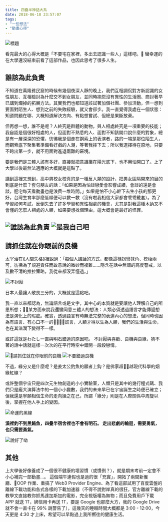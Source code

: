 ```yaml
---
title: 四疊半神話大系
date: 2018-06-18 23:57:07
tags:
- "一些想法"
- "動畫心得"
---
```

![標題](title-min.png)

看完最大的心得大概是「不要宅在家裡，多出去認識一些人」這樣吧。
蠻幸運的在大學還沒結束前看了這部作品，也因此思考了很多人生。

<!--more-->
## 誰該為此負責
不知道在萬隆貧民窟的時候有幾個夜深人靜的晚上，我們互相調侃對方新認識的女性朋友、互相檢討為什麼交不到女朋友，並同時抱怨沒有異性的生活圈、商討著早已講到爛掉的拓展方法。其實我們也都知道該試著加個社團、參加活動，但一想到要面對陌生人、想到之前的失敗經驗，就又會卻步。我一直覺得我處在一個狀態：知道問題在哪、大概知道解決方向、有點想嘗試、但總是果斷放棄。

但再想一想，誰不是呢？人終究是群體的動物，與人相處終究是一項重要的技能；我自認是個很好相處的人，但面對不熟悉的人、面對不知該開口說什麼的對象，總是有一層深深的恐懼，彷彿我是個走在鋼索上的表演者，路的一端是那位陌生人，而鋼索底下聚集著準備看好戲的人潮，等著我摔下去；所以我選擇待在原地，只要不跨出第一步，就不用面對進退兩難的窘境。

要是我們是三體人該有多好，直接就把意識攤在陽光底下，也不用怕開口了。上了大學以後最無法適應的大概就是這點了。

講到這裡又想到，高中男校女校真的是一種反人類的設計，把男女區隔開來的目的到底是什麼？套句朋友的話：「如果是因為怕談戀愛會影響成績，會談的還是會談，肥宅每天看動畫也是浪費一堆時間。」如果是怕不小心幹下去生小孩的那更好，台灣生育率那麼低順便可以救一救（沒有啦我相信大家都會乖乖戴套）。為了學習如何考試，反倒失去了許多學習和異性相處的機會，尤其是對我這種木訥又不會懂的怎麼人相處的人類，如果要想找個理由，這大概會是最好的怪罪。

![誰該為此負責](誰該為此負責-min.png) ![是我自己吧](是我自己吧-min.png)
--
## 請抓住就在你眼前的良機
太宰治在⟪人間失格⟫裡說過：「每個人講話的方式，都像這樣拐彎抹角、模稜兩可，彷彿為了規避責任而故意說的微妙而複雜......隱含在話中無謂的高度警戒，以及數不清的推拉策略，我從來都沒弄懂過。」

![不討厭](不討厭-min.png)

日本人最讓人敬畏三分的，大概就是這點吧。

我一直以來都認為，無論語言或是文字，其中心的本質就是要讓他人理解自己的所思所想；某方面來說我還蠻同意三體人的想法：人類必須透過語言才能傳遞想法是演化上的瑕疵。確實，透過語言有時無法完整的表達內心的想法，但同時也因為有語言、有心口不一的謊言，人類才得以生為人類，我們的生活與生命，也在其滋潤下變得不一樣。

或許這就是わたし一直與明石錯過的原因吧。
不討厭與喜歡、良機與良緣，猜不著的話中話就這樣一次次的在平行時空中錯開一段段戀情。

![請抓住就在你眼前的良機](請抓住就在你眼前的良機-min.png) ![不要錯過良機](不要錯過良機-min.png)

不過，緣分又是什麼呢？是姜太公釣魚的願者上鈎？是佛家超越現代科學的姻緣紅線？

或許整個宇宙只是四次元生物創造的小小實驗室，人類只是其中的幾行程式碼、我們只是龐大演算法中的一個小小變數，我們的未來早已在宇宙誕生之時便已確立；但我還是寧願相信生命的走向操之在己，所謂「緣分」則是在人際關係中周旋以後，掌握在他人手上的變因。

![命運的黑線](命運的黑線-min.png)

**溪裡釣不到黑鮪魚，四疊半宿舍裡也不會有明石。
走出悲劇的輪迴，需要勇氣，也只需要勇氣。**

![說好了呦](說好了呦-min.png)

## 其他
上大學後好像養成了一個很不健康的壞習慣（或慣例？），就是期末考前一定會不小心補完一部動畫...。
這個端午連假也是過的很「充實」，開拓了兩間新餐廳、OOP 作業、重搞了 Web3 Provider Engine、為了看這部試用了百度雲盤的離線下載功能和各式各樣的下載加速器（不得不說對岸真的很狂，官方離線下載的教學文直接教你抓馬達加斯加的電影，完全視版權為無物；而且免費用戶下載 APP 就送 1T，綁信用卡再送 1T，要是 Google 也那麼大方，我的 Google Drive 就不會一直卡在 99% 跳警告了），這幾天的睡眠時間大概都是 3:00 - 12:00，今天更是 4:30 才上床，希望可以早點過上我所嚮往的健康生活。
